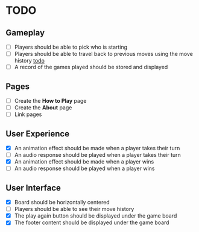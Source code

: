 # TODO

## Gameplay

- [ ] Players should be able to pick who is starting
- [ ] Players should be able to travel back to previous moves using the move
  history [todo](#user-interface)
- [ ] A record of the games played should be stored and displayed

## Pages

- [ ] Create the **How to Play** page
- [ ] Create the **About** page
- [ ] Link pages

## User Experience

- [x] An animation effect should be made when a player takes their turn
- [ ] An audio response should be played when a player takes their turn
- [x] An animation effect should be made when a player wins
- [ ] An audio response should be played when a player wins

## User Interface

- [x] Board should be horizontally centered
- [ ] Players should be able to see their move history
- [x] The play again button should be displayed under the game board
- [x] The footer content should be displayed under the game board
